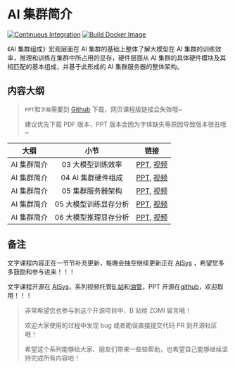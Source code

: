 <!--Copyright © ZOMI 适用于[License](https://github.com/chenzomi12/AISystem)版权许可-->

# AI 集群简介

[![Continuous Integration](https://github.com/d2l-ai/d2l-en/actions/workflows/ci.yml/badge.svg)](https://github.com/d2l-ai/d2l-en/actions/workflows/ci.yml)
[![Build Docker Image](https://github.com/d2l-ai/d2l-en/actions/workflows/build-docker.yml/badge.svg)](https://github.com/d2l-ai/d2l-en/actions/workflows/build-docker.yml)

《AI 集群组成》宏观层面在 AI 集群的基础上整体了解大模型在 AI 集群的训练效率，推理和训练在集群中所占用的显存，硬件层面从 AI 集群的具体硬件模块及其相匹配的基本组成，并基于此形成的 AI 集群服务器的整体架构。

## 内容大纲

> `PPT`和`字幕`需要到 [Github](https://github.com/chenzomi12/AISystem) 下载，网页课程版链接会失效哦~
>
> 建议优先下载 PDF 版本，PPT 版本会因为字体缺失等原因导致版本很丑哦~

| 大纲 | 小节 | 链接|
|:--:|:--:|:--:|
| AI 集群简介 | 03 大模型训练效率 | [PPT](./03efficiency.pdf), [视频](https://www.bilibili.com/video/BV1dC4y1d7hd) |
| AI 集群简介 | 04 AI 集群硬件组成 | [PPT](./04Hardware.pdf), [视频](https://www.bilibili.com/video/BV1dC4y1d7hd) |
| AI 集群简介 | 05 集群服务器架构 | [PPT](./05ClusterArch.pdf), [视频](https://www.bilibili.com/video/BV1384y127iP) |
| AI 集群简介 | 05 大模型训练显存分析 | [PPT](./06TrainingMemory.pdf), [视频](https://www.bilibili.com/video/BV15Q4y147Uo) |
| AI 集群简介 | 06 大模型推理显存分析 | [PPT](./07InferenceMemory.pdf), [视频](https://www.bilibili.com/video/BV1Rc411S7jj) |

## 备注

文字课程内容正在一节节补充更新，每晚会抽空继续更新正在 [AISys](https://chenzomi12.github.io/) ，希望您多多鼓励和参与进来！！！

文字课程开源在 [AISys](https://chenzomi12.github.io/)，系列视频托管[B 站](https://space.bilibili.com/517221395)和[油管](https://www.youtube.com/@ZOMI666/videos)，PPT 开源在[github](https://github.com/chenzomi12/AISystem)，欢迎取用！！！

> 非常希望您也参与到这个开源项目中，B 站给 ZOMI 留言哦！
>
> 欢迎大家使用的过程中发现 bug 或者勘误直接提交代码 PR 到开源社区哦！
>
> 希望这个系列能够给大家、朋友们带来一些些帮助，也希望自己能够继续坚持完成所有内容哈！
